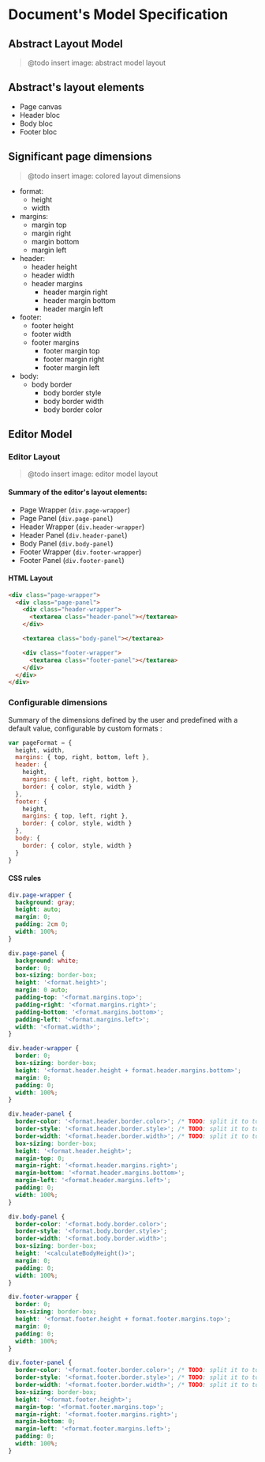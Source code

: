 # Document's Model Specification

## Abstract Layout Model

> @todo insert image: abstract model layout

## Abstract's layout elements

- Page canvas
- Header bloc
- Body bloc
- Footer bloc

## Significant page dimensions

> @todo insert image: colored layout dimensions

- format:
    - height
    - width
- margins:
    - margin top
    - margin right
    - margin bottom
    - margin left
- header:
    - header height
    - header width
    - header margins
        - header margin right
        - header margin bottom
        - header margin left
- footer:
    - footer height
    - footer width
    - footer margins
        - footer margin top
        - footer margin right
        - footer margin left
- body:
    - body border
        - body border style
        - body border width
        - body border color

## Editor Model

### Editor Layout

> @todo insert image: editor model layout

#### Summary of the editor's layout elements:

- Page Wrapper (`div.page-wrapper`)
- Page Panel (`div.page-panel`)
- Header Wrapper (`div.header-wrapper`)
- Header Panel (`div.header-panel`)
- Body Panel (`div.body-panel`)
- Footer Wrapper (`div.footer-wrapper`)
- Footer Panel (`div.footer-panel`)

#### HTML Layout

```html
<div class="page-wrapper">
  <div class="page-panel">
    <div class="header-wrapper">
      <textarea class="header-panel"></textarea>
    </div>

    <textarea class="body-panel"></textarea>

    <div class="footer-wrapper">
      <textarea class="footer-panel"></textarea>
    </div>
  </div>
</div>
```

### Configurable dimensions


Summary of the dimensions defined by the user and predefined with a default value, configurable by custom formats :

```js
var pageFormat = {
  height, width,
  margins: { top, right, bottom, left },
  header: {
    height,
    margins: { left, right, bottom },
    border: { color, style, width }
  },
  footer: {
    height,
    margins: { top, left, right },
    border: { color, style, width }
  },
  body: {
    border: { color, style, width }
  }
}
```




#### CSS rules

```css
div.page-wrapper {
  background: gray;
  height: auto;
  margin: 0;
  padding: 2cm 0;
  width: 100%;
}

div.page-panel {
  background: white;
  border: 0;
  box-sizing: border-box;
  height: '<format.height>';
  margin: 0 auto;
  padding-top: '<format.margins.top>';
  padding-right: '<format.margins.right>';
  padding-bottom: '<format.margins.bottom>';
  padding-left: '<format.margins.left>';
  width: '<format.width>';
}

div.header-wrapper {
  border: 0;
  box-sizing: border-box;
  height: '<format.header.height + format.header.margins.bottom>';
  margin: 0;
  padding: 0;
  width: 100%;
}

div.header-panel {
  border-color: '<format.header.border.color>'; /* TODO: split it to top/right/bottom/left */
  border-style: '<format.header.border.style>'; /* TODO: split it to top/right/bottom/left */
  border-width: '<format.header.border.width>'; /* TODO: split it to top/right/bottom/left */
  box-sizing: border-box;
  height: '<format.header.height>';
  margin-top: 0;
  margin-right: '<format.header.margins.right>';
  margin-bottom: '<format.header.margins.bottom>';
  margin-left: '<format.header.margins.left>';
  padding: 0;
  width: 100%;
}

div.body-panel {
  border-color: '<format.body.border.color>';
  border-style: '<format.body.border.style>';
  border-width: '<format.body.border.width>';
  box-sizing: border-box;
  height: '<calculateBodyHeight()>';
  margin: 0;
  padding: 0;
  width: 100%;
}

div.footer-wrapper {
  border: 0;
  box-sizing: border-box;
  height: '<format.footer.height + format.footer.margins.top>';
  margin: 0;
  padding: 0;
  width: 100%;
}

div.footer-panel {
  border-color: '<format.footer.border.color>'; /* TODO: split it to top/right/bottom/left */
  border-style: '<format.footer.border.style>'; /* TODO: split it to top/right/bottom/left */
  border-width: '<format.footer.border.width>'; /* TODO: split it to top/right/bottom/left */
  box-sizing: border-box;
  height: '<format.footer.height>';
  margin-top: '<format.footer.margins.top>';
  margin-right: '<format.footer.margins.right>';
  margin-bottom: 0;
  margin-left: '<format.footer.margins.left>';
  padding: 0;
  width: 100%;
}
```
